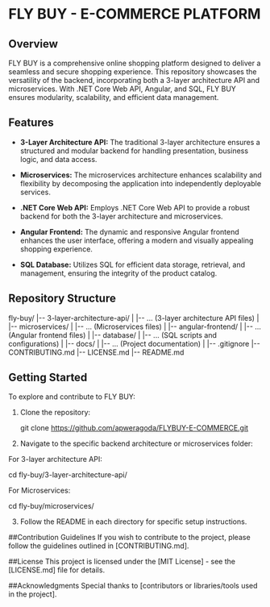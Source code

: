 # FLY BUY - E-COMMERCE PLATFORM

## Overview

FLY BUY is a comprehensive online shopping platform designed to deliver a seamless and secure shopping experience. This repository showcases the versatility of the backend, incorporating both a 3-layer architecture API and microservices. With .NET Core Web API, Angular, and SQL, FLY BUY ensures modularity, scalability, and efficient data management.

## Features

- **3-Layer Architecture API:** The traditional 3-layer architecture ensures a structured and modular backend for handling presentation, business logic, and data access.

- **Microservices:** The microservices architecture enhances scalability and flexibility by decomposing the application into independently deployable services.

- **.NET Core Web API:** Employs .NET Core Web API to provide a robust backend for both the 3-layer architecture and microservices.

- **Angular Frontend:** The dynamic and responsive Angular frontend enhances the user interface, offering a modern and visually appealing shopping experience.

- **SQL Database:** Utilizes SQL for efficient data storage, retrieval, and management, ensuring the integrity of the product catalog.

## Repository Structure

fly-buy/
|-- 3-layer-architecture-api/
| |-- ... (3-layer architecture API files)
|
|-- microservices/
| |-- ... (Microservices files)
|
|-- angular-frontend/
| |-- ... (Angular frontend files)
|
|-- database/
| |-- ... (SQL scripts and configurations)
|
|-- docs/
| |-- ... (Project documentation)
|
|-- .gitignore
|-- CONTRIBUTING.md
|-- LICENSE.md
|-- README.md


## Getting Started

To explore and contribute to FLY BUY:

1. Clone the repository:

   git clone https://github.com/apweragoda/FLYBUY-E-COMMERCE.git

2. Navigate to the specific backend architecture or microservices folder:

For 3-layer architecture API:

   cd fly-buy/3-layer-architecture-api/
   
For Microservices:

   cd fly-buy/microservices/

3. Follow the README in each directory for specific setup instructions.

##Contribution Guidelines
If you wish to contribute to the project, please follow the guidelines outlined in [CONTRIBUTING.md].

##License
This project is licensed under the [MIT License] - see the [LICENSE.md] file for details.

##Acknowledgments
Special thanks to [contributors or libraries/tools used in the project].
